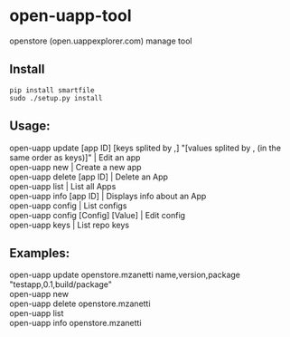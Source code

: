 # open-uapp-tool
openstore (open.uappexplorer.com) manage tool

## Install

``` 
pip install smartfile
sudo ./setup.py install
```

## Usage:

open-uapp update [app ID] [keys splited by ,] "[values splited by , (in the same order as keys)]" | Edit an app <br>
open-uapp new | Create a new app <br>
open-uapp delete [app ID] | Delete an App <br>
open-uapp list | List all Apps <br>
open-uapp info [app ID] | Displays info about an App <br>
open-uapp config | List configs <br>
open-uapp config [Config] [Value] | Edit config <br>
open-uapp keys | List repo keys 

## Examples:

open-uapp update openstore.mzanetti name,version,package "testapp,0.1,build/package" <br>
open-uapp new <br>
open-uapp delete openstore.mzanetti <br>
open-uapp list <br>
open-uapp info openstore.mzanetti 

